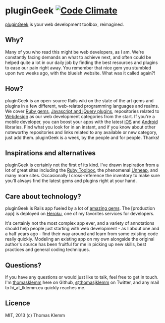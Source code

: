 # pluginGeek  [![Code Climate](https://codeclimate.com/github/thomasklemm/pluginGeek.png)](https://codeclimate.com/github/thomasklemm/pluginGeek)

[pluginGeek](http://www.plugingeek.com) is your web development toolbox, reimagined.

## Why?

Many of you who read this might be web developers, as I am. We're constantly facing demands an what to achieve next, and often could be helped quite a lot in our daily job by finding the best resources and plugins to ease our pain right away. You remember that nice gem you stumbled upon two weeks ago, with the blueish website. What was it called again?! 

## How?

pluginGeek is an open-source Rails wiki on the state of the art gems and plugins in a few different, web-related programming languages and realms. We cover [Ruby gems](), [Javascript and jQuery plugins](), repositories related to [Webdesign]() as our web development categories from the start. If you're a mobile developer, you can boost your apps with the latest [iOS]() and [Android]() libraries. Find what you look for in an instant, and if you know about other noteworthy repositories and links related to any available or new category, just add them. pluginGeek is a week, by the people and for people. Thanks! 

## Inspirations and alternatives

pluginGeek is certainly not the first of its kind. I've drawn inspiration from a lot of great sites including the [Ruby Toolbox](), the phenomenal [Unheap](), and many more sites. Occasionally I cross-reference the inventory to make sure you'll always find the latest gems and plugins right at your hand.

## Care about technology?

pluginGeek is Rails app fueled by a lot of [amazing gems](). The [production app] is deployed on [Heroku](), one of my favorites services for developers.

It's certainly not the most complex app ever, and a variety of annotations should help people just starting with web development - as I about one and a half years ago - find their way around and learn from some existing code really quickly. Modeling an existing app on my own alongside the original author's source has been fruitful for me in picking up new skills, best practices and general coding techniques.

## Questions?

If you have any questions or would just like to talk, feel free to get in touch. I'm [thomasklemm]() here on Github, [@thomasjklemm]() on Twitter, and any mail to hi_at_tklemm.eu quickly reaches me.

## Licence
MIT, 2013 (c) Thomas Klemm
